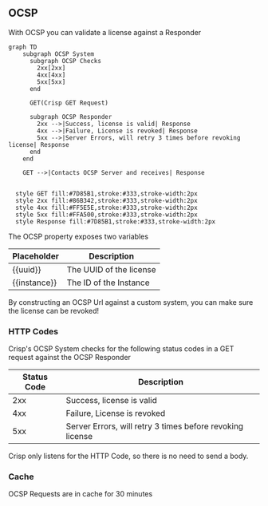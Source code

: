 ## OCSP

With OCSP you can validate a license against a Responder

```mermaid
graph TD
    subgraph OCSP System
      subgraph OCSP Checks
        2xx[2xx]
        4xx[4xx]
        5xx[5xx]
      end

      GET(Crisp GET Request)

      subgraph OCSP Responder
        2xx -->|Success, license is valid| Response
        4xx -->|Failure, License is revoked| Response
        5xx -->|Server Errors, will retry 3 times before revoking license| Response
      end
    end

    GET -->|Contacts OCSP Server and receives| Response


  style GET fill:#7D85B1,stroke:#333,stroke-width:2px
  style 2xx fill:#86B342,stroke:#333,stroke-width:2px
  style 4xx fill:#FF5E5E,stroke:#333,stroke-width:2px
  style 5xx fill:#FFA500,stroke:#333,stroke-width:2px
  style Response fill:#7D85B1,stroke:#333,stroke-width:2px
```


The OCSP property exposes two variables

| Placeholder   | Description                      |
| ------------- | -------------------------------- |
| {{uuid}}      | The UUID of the license          |
| {{instance}}  | The ID of the Instance           |

By constructing an OCSP Url against a custom system, you can make sure the license can be revoked!


### HTTP Codes

Crisp's OCSP System checks for the following status codes in a GET request against the OCSP Responder

| Status Code | Description                                            |
| ----------- | ------------------------------------------------------ |
| 2xx         | Success, license is valid                              |
| 4xx         | Failure, License is revoked                            |
| 5xx         | Server Errors, will retry 3 times before revoking license |

Crisp only listens for the HTTP Code, so there is no need to send a body.


### Cache

OCSP Requests are in cache for 30 minutes